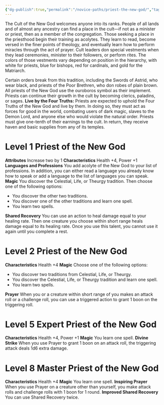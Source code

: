 ```yaml
---
{"dg-publish":true,"permalink":"/novice-paths/priest-the-new-god/","tags":["Magic"]}
---
```


The Cult of the New God welcomes anyone into its ranks. People of all lands and of almost any ancestry can find a place in the cult—if not as a minister or priest, then as a member of the congregation. Those seeking a place in the priesthood begin their training as acolytes.
They learn to read, become versed in the finer points of theology, and eventually learn how to perform miracles through the act of prayer.
Cult leaders don special vestments when they lead ceremonies, minister to their followers, or perform rites. The colors of those vestments vary depending on position in the hierarchy, with white for priests, blue for bishops, red for cardinals, and gold for the Matriarch.

Certain orders break from this tradition, including the Swords of Astrid, who wear black, and priests of the Poor Brethren, who don robes of plain brown.
All priests of the New God use the ouroboros symbol as their implement. Priests can continue their growth in the cult by becoming clerics, paladins, or sages.
**Live by the Four Truths:** Priests are expected to uphold the Four Truths of the New God and live by them. In doing so, they must act as forces for good in the world, combating users of dark magic, slaves to the Demon Lord, and anyone else who would violate the natural order. Priests must give one-tenth of their earnings to the cult. In return, they receive haven and basic supplies from any of its temples.
# Level 1 Priest of the New God
**Attributes** Increase two by 1
**Characteristics** Health +4, Power +1
**Languages and Professions** You add acolyte of the New God to your list of professions. In addition, you can either read a language you already know how to speak or add a language to the list of languages you can speak.
**Magic** You discover the Celestial, Life, or Theurgy tradition.
Then choose one of the following options:
- You discover the other two traditions.
- You discover one of the other traditions and learn one spell.
- You learn two spells.

**Shared Recovery** You can use an action to heal damage equal to your healing rate. Then one creature you choose within short range heals damage equal to its healing rate.
Once you use this talent, you cannot use it again until you complete a rest.
# Level 2 Priest of the New God
**Characteristics** Health +4
**Magic** Choose one of the following options:
- You discover two traditions from Celestial, Life, or Theurgy.
- You discover the Celestial, Life, or Theurgy tradition and learn one spell.
- You learn two spells.

**Prayer** When you or a creature within short range of you makes an attack roll or a challenge roll, you can use a triggered action to grant 1 boon on the triggering roll.
# Level 5 Expert Priest of the New God
**Characteristics** Health +4, Power +1
**Magic** You learn one spell.
**Divine Strike** When you use Prayer to grant 1 boon on an attack roll, the triggering attack deals 1d6 extra damage.
# Level 8 Master Priest of the New God
**Characteristics** Health +4
**Magic** You learn one spell.
**Inspiring Prayer** When you use Prayer on a creature other than yourself, you make attack rolls and challenge rolls with 1 boon for 1 round.
**Improved Shared Recovery** You can use Shared Recovery twice.